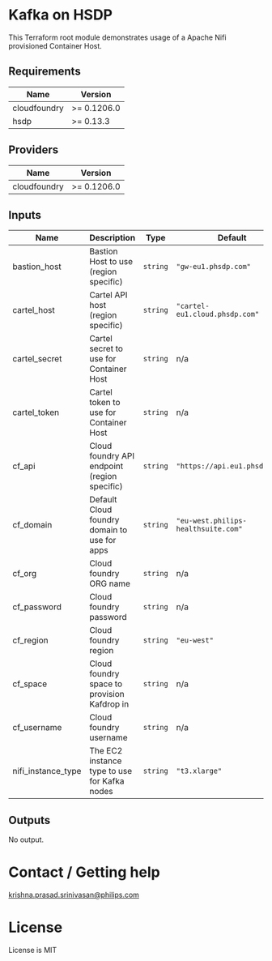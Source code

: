 # Kafka on HSDP
This Terraform root module demonstrates usage of a Apache Nifi provisioned 
Container Host. 


## Requirements

| Name | Version |
|------|---------|
| cloudfoundry | >= 0.1206.0 |
| hsdp | >= 0.13.3 |

## Providers

| Name | Version |
|------|---------|
| cloudfoundry | >= 0.1206.0 |

## Inputs

| Name | Description | Type | Default | Required |
|------|-------------|------|---------|:--------:|
| bastion\_host | Bastion Host to use (region specific) | `string` | `"gw-eu1.phsdp.com"` | no |
| cartel\_host | Cartel API host (region specific) | `string` | `"cartel-eu1.cloud.phsdp.com"` | no |
| cartel\_secret | Cartel secret to use for Container Host | `string` | n/a | yes |
| cartel\_token | Cartel token to use for Container Host | `string` | n/a | yes |
| cf\_api | Cloud foundry API endpoint (region specific) | `string` | `"https://api.eu1.phsdp.com"` | no |
| cf\_domain | Default Cloud foundry domain to use for apps | `string` | `"eu-west.philips-healthsuite.com"` | no |
| cf\_org | Cloud foundry ORG name | `string` | n/a | yes |
| cf\_password | Cloud foundry password | `string` | n/a | yes |
| cf\_region | Cloud foundry region | `string` | `"eu-west"` | no |
| cf\_space | Cloud foundry space to provision Kafdrop in | `string` | n/a | yes |
| cf\_username | Cloud foundry username | `string` | n/a | yes |
| nifi\_instance\_type | The EC2 instance type to use for Kafka nodes | `string` | `"t3.xlarge"` | no |

## Outputs

No output.


# Contact / Getting help

krishna.prasad.srinivasan@philips.com

# License

License is MIT
